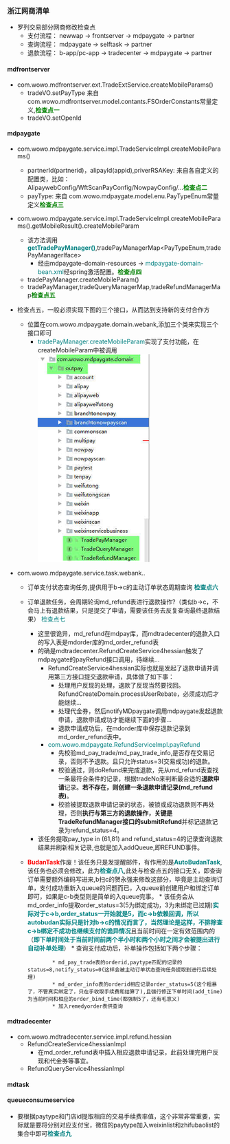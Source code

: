 ### 浙江网商清单

* 罗列交易部分网商修改检查点
    * 支付流程： newwap -> frontserver -> mdpaygate -> partner
    * 查询流程： mdpaygate -> selftask -> partner
    * 退款流程： b-app/pc-app -> tradecenter -> mdpaygate -> partner

#### mdfrontserver

* com.wowo.mdfrontserver.ext.TradeExtService.createMobileParams()
    * tradeVO.setPayType 来自 com.wowo.mdfrontserver.model.contants.FSOrderConstants常量定义,<font color=Green>**检查点一**</font>
    * tradeVO.setOpenId

#### mdpaygate

* com.wowo.mdpaygate.service.impl.TradeServiceImpl.createMobileParams()
    * partnerId(partnerid)，alipayId(appid),priverRSAKey: 来自各自定义的配置类，比如：AlipaywebConfig/WftScanPayConfig/NowpayConfig/...<font color=Green>**检查点二**</font>
    * payType: 来自 com.wowo.mdpaygate.model.enu.PayTypeEnum常量定义<font color=Green>**检查点三**</font>
* com.wowo.mdpaygate.service.impl.TradeServiceImpl.createMobileParams().getMobileResult().createMobileParam
    * 该方法调用<font color=Teal>**getTradePayManager()**</font>,tradePayManagerMap<PayTypeEnum,tradePayManagerIface>
        * 经由mdpaygate-domain-resources -> <font color=Teal>mdpaygate-domain-bean.xml</font>经spring激活配置。<font color=Green>**检查点四**</font>
    * tradePayManager.createMobileParam()
    * tradePayManager,tradeQueryManagerMap,tradeRefundManagerMap<font color=Green>**检查点五**</font>
* 检查点五，一般必须实现下图的三个接口，从而达到支持新的支付合作方
    * 位置在com.wowo.mdpaygate.domain.webank,添加三个类来实现三个接口即可
        * <font color=Teal>tradePayManager.createMobileParam</font>实现了支付功能，在createMobileParam中被调用
        ![struct image](images/mdpaygate-important-interface.jpg)

* com.wowo.mdpaygate.service.task.webank..
    * 订单支付状态查询任务,提供用于b->c的主动订单状态周期查询 <font color=Teal>**检查点六**</font>
    * 订单退款任务，会周期轮询md_refund表进行退款操作?（类似b->c，不会马上有退款结果，只是提交了申请，需要该任务去反复查询最终退款结果） <font color=Teal>检查点七</font>
        * 这里很诡异，md_refund在mdpay库，而mdtradecenter的退款入口的写入表是mdorder库的md_order_refund表
        * 的确是mdtradecenter.RefundCreateService4hessian触发了mdpaygate的payRefund接口调用，待继续...
            * RefundCreateService4hessian实际也就是发起了退款申请并调用第三方接口提交退款申请，具体做了如下事：
                * 处理用户反现的处理，退款了反现当然要找回。RefundCreateDomain.processUserRebate，必须成功后才能继续...
                * 处理代金券，然后notifyMDpaygate调用mdpaygate发起退款申请，退款申请成功才能继续下面的步骤...
                * 退款申请成功后，在mdorder库中保存退款记录到md_order_refund表中。
            * <font color=Teal>com.wowo.mdpaygate.RefundServiceImpl.payRefund</font>
                * 先校验md_pay_trade/md_pay_trade_info,是否存在交易记录，否则不予退款。且只允许status=3(交易成功)的退款。
                * 校验通过，则doRefund来完成退款，先从md_refund表查找一条最符合条件的记录，根据tradeNo来判断最合适的**退款申请**记录。**若不存在，则创建一条退款申请记录(md_refund表)**。
                * 校验被提取退款申请记录的状态，被锁或成功退款则不再处理，否则**执行与第三方的退款操作，关键是TradeRefundManager接口的submitRefund**并标记退款记录为refund_status=4。
        * 该任务提取pay_type in (61,81) and refund_status=4的记录查询退款结果并刷新相关记录,也就是加入addQueue,即REFUND事件。
    * <font color=red>**BudanTask**</font>作废！该任务只是发提醒邮件，有作用的是<font color=Teal>**AutoBudanTask**</font>,该任务也必须会修改，此为<font color=Teal>**检查点八**</font>,此处与检查点五的接口无关，即查询订单需要额外编码写进来,b扫c的贺永强来修改这部分，毕竟是主动查询订单，支付成功重新入queue的问题而已，入queue前创建用户和绑定订单即可，如果是c-b类型则是简单的入queue完事。
          * 该任务会从md_order_info提取order_status=3(5为绑定成功，3为未绑定已过期)<font color=Teal>**实际对于c->b,order_status一开始就是5，而c->b依赖回调，所以autobudan实际只是针对b->c的情况而言了，当然理论是这样，不排除查c->b绑定不成功也继续支付的诡异情况**</font>且当前时间在一定有效范围内的（<font color=Teal>**即下单时间处于当前时间前两个半小时和两个小时之间才会被提出进行自动补单处理**</font>）
          * 查询支付成功后，补单操作包括如下两个步骤：

                  * md_pay_trade表的orderid,paytype匹配的记录的status=8,notify_status=0(这样会被主动订单状态查询任务提取到进行后续处理)
                  * md_order_info表的orderid相应记录order_status=5(这个粗暴了，不管真实绑定了，只在乎收取手续费和结算了),且强行修正下单时间(add_time)为当前时间和相应的order_bind_time(都强制5了，还有毛意义)
                  * 加入remedyorder表供查询


#### mdtradecenter
* com.wowo.mdtradecenter.service.impl.refund.hessian
    * RefundCreateService4hessianImpl
        * 在md_order_refund表中插入相应退款申请记录，此前处理完用户反现和代金券等事宜。
    * RefundQueryService4hessianImpl
#### mdtask
#### queueconsumeservice
* 要根据paytype和门店id提取相应的交易手续费率值，这个非常非常重要，实际就是要将分别对应支付宝，微信的paytype加入weixinlist和zhifubaolist的集合中即可<font color=Teal>**检查点九**</font>
